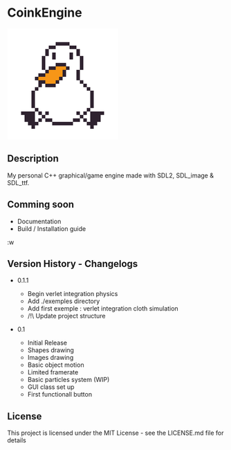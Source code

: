 # CoinkEngine 
<img src="ressource/coink_256.png" alt="coink logo">

## Description

My personal C++ graphical/game engine made with SDL2, SDL_image & SDL_ttf.


## Comming soon
* Documentation
* Build / Installation guide

:w
## Version History - Changelogs

* 0.1.1
  * Begin verlet integration physics
  * Add ./exemples directory
  * Add first exemple : verlet integration cloth simulation
  * /!\ Update project structure


* 0.1
    * Initial Release
    * Shapes drawing
    * Images drawing
    * Basic object motion
    * Limited framerate
    * Basic particles system (WIP)
    * GUI class set up
    * First functionall button

## License

This project is licensed under the MIT License - see the LICENSE.md file for details
